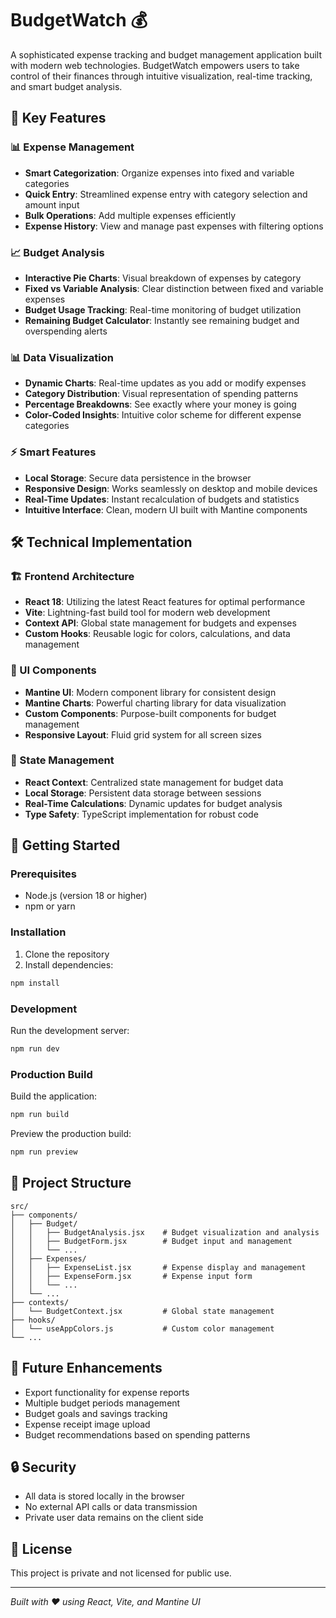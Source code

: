 # BudgetWatch 💰

A sophisticated expense tracking and budget management application built with modern web technologies. BudgetWatch empowers users to take control of their finances through intuitive visualization, real-time tracking, and smart budget analysis.

## 🌟 Key Features

### 📊 Expense Management
- **Smart Categorization**: Organize expenses into fixed and variable categories
- **Quick Entry**: Streamlined expense entry with category selection and amount input
- **Bulk Operations**: Add multiple expenses efficiently
- **Expense History**: View and manage past expenses with filtering options

### 📈 Budget Analysis
- **Interactive Pie Charts**: Visual breakdown of expenses by category
- **Fixed vs Variable Analysis**: Clear distinction between fixed and variable expenses
- **Budget Usage Tracking**: Real-time monitoring of budget utilization
- **Remaining Budget Calculator**: Instantly see remaining budget and overspending alerts

### 📊 Data Visualization
- **Dynamic Charts**: Real-time updates as you add or modify expenses
- **Category Distribution**: Visual representation of spending patterns
- **Percentage Breakdowns**: See exactly where your money is going
- **Color-Coded Insights**: Intuitive color scheme for different expense categories

### ⚡ Smart Features
- **Local Storage**: Secure data persistence in the browser
- **Responsive Design**: Works seamlessly on desktop and mobile devices
- **Real-Time Updates**: Instant recalculation of budgets and statistics
- **Intuitive Interface**: Clean, modern UI built with Mantine components

## 🛠️ Technical Implementation

### 🏗️ Frontend Architecture
- **React 18**: Utilizing the latest React features for optimal performance
- **Vite**: Lightning-fast build tool for modern web development
- **Context API**: Global state management for budgets and expenses
- **Custom Hooks**: Reusable logic for colors, calculations, and data management

### 🎨 UI Components
- **Mantine UI**: Modern component library for consistent design
- **Mantine Charts**: Powerful charting library for data visualization
- **Custom Components**: Purpose-built components for budget management
- **Responsive Layout**: Fluid grid system for all screen sizes

### 💾 State Management
- **React Context**: Centralized state management for budget data
- **Local Storage**: Persistent data storage between sessions
- **Real-Time Calculations**: Dynamic updates for budget analysis
- **Type Safety**: TypeScript implementation for robust code

## 🚀 Getting Started

### Prerequisites
- Node.js (version 18 or higher)
- npm or yarn

### Installation
1. Clone the repository
2. Install dependencies:
```bash
npm install
```

### Development
Run the development server:
```bash
npm run dev
```

### Production Build
Build the application:
```bash
npm run build
```

Preview the production build:
```bash
npm run preview
```

## 📁 Project Structure

```
src/
├── components/
│   ├── Budget/
│   │   ├── BudgetAnalysis.jsx    # Budget visualization and analysis
│   │   ├── BudgetForm.jsx        # Budget input and management
│   │   └── ...
│   ├── Expenses/
│   │   ├── ExpenseList.jsx       # Expense display and management
│   │   ├── ExpenseForm.jsx       # Expense input form
│   │   └── ...
│   └── ...
├── contexts/
│   └── BudgetContext.jsx         # Global state management
├── hooks/
│   └── useAppColors.js           # Custom color management
└── ...
```

## 🎯 Future Enhancements

- Export functionality for expense reports
- Multiple budget periods management
- Budget goals and savings tracking
- Expense receipt image upload
- Budget recommendations based on spending patterns

## 🔒 Security

- All data is stored locally in the browser
- No external API calls or data transmission
- Private user data remains on the client side

## 📝 License

This project is private and not licensed for public use.

---

*Built with ❤️ using React, Vite, and Mantine UI*
